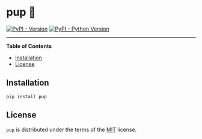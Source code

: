 # pup 🦭

[![PyPI - Version](https://img.shields.io/pypi/v/pup.svg)](https://pypi.org/project/pup)
[![PyPI - Python Version](https://img.shields.io/pypi/pyversions/pup.svg)](https://pypi.org/project/pup)

-----

**Table of Contents**

- [Installation](#installation)
- [License](#license)

## Installation

```console
pip install pup
```

## License

`pup` is distributed under the terms of the [MIT](https://spdx.org/licenses/MIT.html) license.
